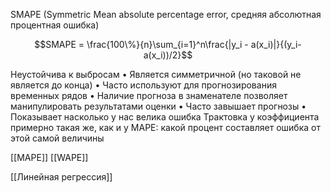 SMAPE (Symmetric Mean absolute percentage error, средняя абсолютная
процентная ошибка)


$$SMAPE = \frac{100\%}{n}\sum_{i=1}^n\frac{|y_i - a(x_i)|}{(y_i-a(x_i))/2}$$

Неустойчива к выбросам
• Является симметричной (но таковой не является до конца)
• Часто используют для прогнозирования временных рядов
• Наличие прогноза в знаменателе позволяет манипулировать результатами оценки
• Часто завышает прогнозы
• Показывает насколько у нас велика ошибка
Трактовка у коэффициента примерно такая же, как и у MAPE: какой процент составляет ошибка от этой самой величины

[[MAPE]]
[[WAPE]]

[[Линейная регрессия]]